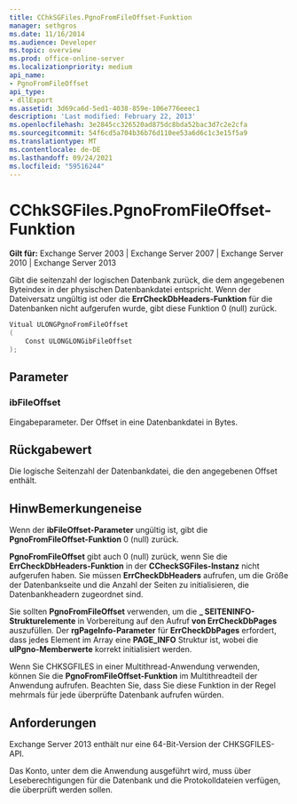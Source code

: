 ```yaml
---
title: CChkSGFiles.PgnoFromFileOffset-Funktion
manager: sethgros
ms.date: 11/16/2014
ms.audience: Developer
ms.topic: overview
ms.prod: office-online-server
ms.localizationpriority: medium
api_name:
- PgnoFromFileOffset
api_type:
- dllExport
ms.assetid: 3d69ca6d-5ed1-4038-859e-106e776eeec1
description: 'Last modified: February 22, 2013'
ms.openlocfilehash: 3e2845cc326520ad875dc8bda52bac3d7c2e2cfa
ms.sourcegitcommit: 54f6cd5a704b36b76d110ee53a6d6c1c3e15f5a9
ms.translationtype: MT
ms.contentlocale: de-DE
ms.lasthandoff: 09/24/2021
ms.locfileid: "59516244"
---
```

# <a name="cchksgfilespgnofromfileoffset-function"></a>CChkSGFiles.PgnoFromFileOffset-Funktion

**Gilt für:** Exchange Server 2003 | Exchange Server 2007 | Exchange Server 2010 | Exchange Server 2013
  
Gibt die seitenzahl der logischen Datenbank zurück, die dem angegebenen Byteindex in der physischen Datenbankdatei entspricht. Wenn der Dateiversatz ungültig ist oder die **ErrCheckDbHeaders-Funktion** für die Datenbanken nicht aufgerufen wurde, gibt diese Funktion 0 (null) zurück. 
  
```cs
Vitual ULONGPgnoFromFileOffset  
(
    Const ULONGLONGibFileOffset
);

```

## <a name="parameters"></a>Parameter

### <a name="ibfileoffset"></a>ibFileOffset
  
Eingabeparameter. Der Offset in eine Datenbankdatei in Bytes.
    
## <a name="return-value"></a>Rückgabewert

Die logische Seitenzahl der Datenbankdatei, die den angegebenen Offset enthält.
  
## <a name="remarks"></a>HinwBemerkungeneise

Wenn der **ibFileOffset-Parameter** ungültig ist, gibt die **PgnoFromFileOffset-Funktion** 0 (null) zurück. 
  
**PgnoFromFileOffset** gibt auch 0 (null) zurück, wenn Sie die **ErrCheckDbHeaders-Funktion** in der **CCheckSGFiles-Instanz** nicht aufgerufen haben. Sie müssen **ErrCheckDbHeaders** aufrufen, um die Größe der Datenbankseite und die Anzahl der Seiten zu initialisieren, die Datenbankheadern zugeordnet sind. 
  
Sie sollten **PgnoFromFileOffset** verwenden, um die **\_ SEITENINFO-Strukturelemente** in Vorbereitung auf den Aufruf **von ErrCheckDbPages** auszufüllen. Der **rgPageInfo-Parameter** für **ErrCheckDbPages** erfordert, dass jedes Element im Array eine **PAGE_INFO** Struktur ist, wobei die **ulPgno-Memberwerte** korrekt initialisiert werden. 
  
Wenn Sie CHKSGFILES in einer Multithread-Anwendung verwenden, können Sie die **PgnoFromFileOffset-Funktion** im Multithreadteil der Anwendung aufrufen. Beachten Sie, dass Sie diese Funktion in der Regel mehrmals für jede überprüfte Datenbank aufrufen würden. 
  
## <a name="requirements"></a>Anforderungen

Exchange Server 2013 enthält nur eine 64-Bit-Version der CHKSGFILES-API.
  
Das Konto, unter dem die Anwendung ausgeführt wird, muss über Leseberechtigungen für die Datenbank und die Protokolldateien verfügen, die überprüft werden sollen.
  

